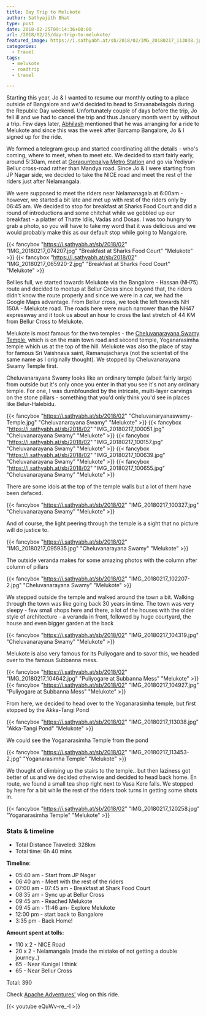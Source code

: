 ```yaml
---
title: Day Trip to Melukote
author: Sathyajith Bhat
type: post
date: 2018-02-25T09:14:36+00:00
url: /2018/02/25/day-trip-to-melukote/
featured_image: https://i.sathyabh.at/sb/2018/02/IMG_20180217_113038.jpg
categories:
  - Travel
tags:
  - melukote
  - roadtrip
  - travel

---
```

Starting this year, Jo & I wanted to resume our monthly outing to a place outside of Bangalore and we'd decided to head to Sravanabelagola during the Republic Day weekend. Unfortunately couple of days before the trip, Jo fell ill and we had to cancel the trip and thus January month went by without a trip. Few days later, [Abhilash](https://www.firstpost.com/author/abhilash-pavuluri) mentioned that he was arranging for a ride to Melukote and since this was the week after Barcamp Bangalore, Jo & I signed up for the ride.



We formed a telegram group and started coordinating all the details - who's coming, where to meet, when to meet etc. We decided to start fairly early, around 5:30am, meet at [Goraguntepalya Metro Station](https://goo.gl/maps/wsCMsoVhd1Q2) and go via Yediyur-Bellur cross-road rather than Mandya road. Since Jo & I were starting from JP Nagar side, we decided to take the NICE road and meet the rest of the riders just after Nelamangala.

We were supposed to meet the riders near Nelamanagala at 6:00am - however, we started a bit late and met up with rest of the riders only by 06:45 am. We decided to stop for breakfast at Sharks Food Court and did a round of introductions and some chitchat while we gobbled up our breakfast - a platter of Thatte Idlis, Vadas and Dosas. I was too hungry to grab a photo, so you will have to take my word that it was delicious and we would probably make this as our default stop while going to Mangalore.

{{< fancybox "https://i.sathyabh.at/sb/2018/02" "IMG_20180217_074207.jpg" "Breakfast at Sharks Food Court" "Melukote" >}}
{{< fancybox "https://i.sathyabh.at/sb/2018/02" "IMG_20180217_065920-2.jpg" "Breakfast at Sharks Food Court" "Melukote" >}} 


Bellies full, we started towards Melukote via the Bangalore - Hassan (NH75) route and decided to meetup at Bellur Cross since beyond that, the riders didn't know the route properly and since we were in a car, we had the Google Maps advantage. From Bellur cross, we took the left towards NH 150A - Melukote road. The roads here were much narrower than the NH47 expressway and it took us about an hour to cross the last stretch of 44 KM from Bellur Cross to Melukote.

Melukote is most famous for the two temples - the [Cheluvanarayana Swamy Temple ][1] which is on the main town road and second temple, Yoganarasimha temple which us at the top of the hill. Melukote was also the place of stay for famous Sri Vaishnava saint, Ramanujacharya (not the scientist of the same name as I originally thought). We stopped by Cheluvanarayana Swamy Temple first.


Cheluvanarayana Swamy looks like an ordinary temple (albeit fairly large) from outside but it's only once you enter in that you see it's not any ordinary temple. For one, I was dumbfounded by the intricate, multi-layer carvings on the stone pillars - something that you'd only think you'd see in places like Belur-Halebidu.

{{< fancybox "https://i.sathyabh.at/sb/2018/02" "Cheluvanaryanaswamy-Temple.jpg" "Cheluvanarayana Swamy" "Melukote" >}}
{{< fancybox "https://i.sathyabh.at/sb/2018/02" "IMG_20180217_100051.jpg" "Cheluvanarayana Swamy" "Melukote" >}}
{{< fancybox "https://i.sathyabh.at/sb/2018/02" "IMG_20180217_100157.jpg" "Cheluvanarayana Swamy" "Melukote" >}}
{{< fancybox "https://i.sathyabh.at/sb/2018/02" "IMG_20180217_100639.jpg" "Cheluvanarayana Swamy" "Melukote" >}}
{{< fancybox "https://i.sathyabh.at/sb/2018/02" "IMG_20180217_100655.jpg" "Cheluvanarayana Swamy" "Melukote" >}}


There are some idols at the top of the temple walls but a lot of them have been defaced.

{{< fancybox "https://i.sathyabh.at/sb/2018/02" "IMG_20180217_100327.jpg" "Cheluvanarayana Swamy" "Melukote" >}}

And of course, the light peering through the temple is a sight that no picture will do justice to.

{{< fancybox "https://i.sathyabh.at/sb/2018/02" "IMG_20180217_095935.jpg" "Cheluvanarayana Swamy" "Melukote" >}}

The outside veranda makes for some amazing photos with the column after column of pillars

{{< fancybox "https://i.sathyabh.at/sb/2018/02" "IMG_20180217_102207-2.jpg" "Cheluvanarayana Swamy" "Melukote" >}}

We stepped outside the temple and walked around the town a bit. Walking through the town was like going back 30 years in time. The town was very sleepy - few small shops here and there, a lot of the houses with the older style of architecture - a veranda in front, followed by huge courtyard, the house and even bigger garden at the back

{{< fancybox "https://i.sathyabh.at/sb/2018/02" "IMG_20180217_104319.jpg" "Cheluvanarayana Swamy" "Melukote" >}}

Melukote is also very famous for its Puliyogare and to savor this, we headed over to the famous Subbanna mess.

{{< fancybox "https://i.sathyabh.at/sb/2018/02" "IMG_20180217_104642.jpg" "Puliyogare at Subbanna Mess" "Melukote" >}}
{{< fancybox "https://i.sathyabh.at/sb/2018/02" "IMG_20180217_104927.jpg" "Puliyogare at Subbanna Mess" "Melukote" >}}


From here, we decided to head over to the Yoganarasimha temple, but first stopped by the Akka-Tangi Pond

{{< fancybox "https://i.sathyabh.at/sb/2018/02" "IMG_20180217_113038.jpg" "Akka-Tangi Pond" "Melukote" >}}

We could see the Yoganarasimha Temple from the pond

{{< fancybox "https://i.sathyabh.at/sb/2018/02" "IMG_20180217_113453-2.jpg" "Yoganarasimha Temple" "Melukote" >}}


We thought of climbing up the stairs to the temple.. but then laziness got better of us and we decided otherwise and decided to head back home. En route, we found a small tea shop right next to Vasa Kere falls. We stopped by here for a bit while the rest of the riders took turns in getting some shots in.

{{< fancybox "https://i.sathyabh.at/sb/2018/02" "IMG_20180217_120258.jpg" "Yoganarasimha Temple" "Melukote" >}}


### Stats & timeline

  * Total Distance Traveled: 328km
  * Total time: 6h 40 mins

**Timeline**:

  * 05:40 am - Start from JP Nagar
  * 06:40 am - Meet with the rest of the riders
  * 07:00 am - 07:45 am - Breakfast at Shark Food Court
  * 08:35 am - Sync up at Bellur Cross
  * 09:45 am - Reached Melukote
  * 09:45 am - 11:46 am- Explore Melukote
  * 12:00 pm - start back to Bangalore
  * 3:35 pm - Back Home!

**Amount spent at tolls:**

  * 110 x 2 - NICE Road
  * 20 x 2 - Nelamangala (made the mistake of not getting a double journey..)
  * 65 - Near Kunigal I think
  * 65 - Near Bellur Cross

Total: 390

Check [Apache Adventures'][2] vlog on this ride.

{{< youtube eQuWv-re_-I >}}



&nbsp;

 [1]: https://en.wikipedia.org/wiki/Cheluvanarayana_Swamy_Temple "Cheluvanarayana Swamy Temple"
 [2]: https://www.youtube.com/channel/UCpnsZPhEcUqvOqQk4Aoqjvg